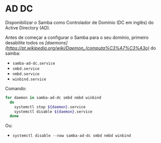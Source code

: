 # AD DC

Disponibilizar o Samba como Controlador de Domínio (DC em inglês) do Active Directory (AD).

Antes de começar a configurar o Samba para o seu domínio, primeiro desabilite todos os *[daemons](https://pt.wikipedia.org/wiki/Daemon_(computa%C3%A7%C3%A3o)* do samba:

- `samba-ad-dc.service`
- `smbd.service`
- `nmbd.service`
- `winbind.service`

Comando:

```sh
for daemon in samba-ad-dc smbd nmbd winbind
  do
    systemctl stop ${daemon}.service
    systemctl disable ${daemon}.service
  done
```

Ou:

- `systemctl disable --now samba-ad-dc smbd nmbd winbind`

